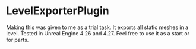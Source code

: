 # LevelExporterPlugin
Making this was given to me as a trial task. It exports all static meshes in a level. Tested in Unreal Engine 4.26 and 4.27.
Feel free to use it as a start or for parts.
